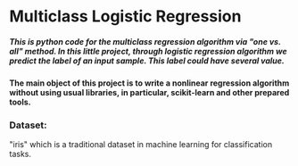 
# Multiclass Logistic Regression


##### This is python code for the multiclass regression algorithm via "one vs. all" method. In this little project, through logistic regression algorithm we predict the label of an input sample. This label could have several value. 




#### The main object of this project is to write a nonlinear regression algorithm without using usual libraries, in particular, scikit-learn and other prepared tools.



### Dataset:

"iris" which is a traditional dataset in machine learning for classification tasks.



